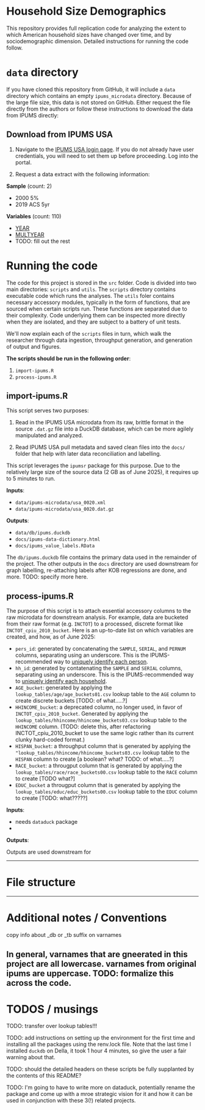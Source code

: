 # Household Size Demographics

This repository provides full replication code for analyzing the extent to which American household sizes have changed over time, and by sociodemographic dimension. Detailed instructions for running the code follow.

# `data` directory
If you have cloned this repository from GitHub, it will include a `data` directory which contains an empty `ipums_microdata` directory. Because of the large file size, this data is not stored on GitHub. Either request the file directly from the authors or follow these instructions to download the data from IPUMS directly:

## Download from IPUMS USA

1. Navigate to the [IPUMS USA login page](https://uma.pop.umn.edu/usa/authentication/login). If you do not already have user credentials, you will need to set them up before proceeding. Log into the portal.

2. Request a data extract with the following information:

  **Sample** (count: 2)
  -   2000 5%
  -   2019 ACS 5yr
  
  **Variables** (count: 110)
  - [YEAR](https://usa.ipums.org/usa-action/variables/YEAR)
  - [MULTYEAR](https://usa.ipums.org/usa-action/variables/MULTYEAR)
  - TODO: fill out the rest

# Running the code

The code for this project is stored in the `src` folder. Code is divided into two main directories: `scripts` and `utils`. The `scripts` directory contains executable code which runs the analyses. The `utils` foler contains necessary accessory modules, typically in the form of functions, that are sourced when certain scripts run. These functions are separated due to their complexity. Code underlying them can be inspected more directly when they are isolated, and they are subject to a battery of unit tests.

We'll now explain each of the `scripts` files in turn, which walk the researcher through data ingestion, throughput generation, and generation of output and figures.

**The scripts should be run in the following order**:
1. `import-ipums.R`
2. `process-ipums.R`

## import-ipums.R

This script serves two purposes:
1. Read in the IPUMS USA microdata from its raw, brittle format in the source `.dat.gz` file into a DuckDB database, which can be more agilely manipulated and analyzed.

2. Read IPUMS USA pull metadata and saved clean files into the `docs/` folder that help with later data reconciliation and labelling.

This script leverages the `ipumsr` package for this purpose. Due to the relatively large size of the source data (2 GB as of June 2025), it requires up to 5 minutes to run.

**Inputs**:
- `data/ipums-microdata/usa_0020.xml`
- `data/ipums-microdata/usa_0020.dat.gz`

**Outputs**:
- `data/db/ipums.duckdb`
- `docs/ipums-data-dictionary.html`
- `docs/ipums_value_labels.RData`

The `db/ipums.duckdb` file contains the primary data used in the remainder of the project. The other outputs in the `docs` directory are used downstream for graph labelling, re-attaching labels after KOB regressions are done, and more. 
TODO: specify more here.

## process-ipums.R
The purpose of this script is to attach essential accessory columns to the raw microdata for downstream analysis. For example, data are bucketed from their raw format (e.g. `INCTOT`) to a processed, discrete format like `INCTOT_cpiu_2010_bucket`. Here is an up-to-date list on which variables are created, and how, as of June 2025:

- `pers_id`: generated by concatenating the `SAMPLE`, `SERIAL`, and `PERNUM` columns, separating using an underscore. This is the IPUMS-recommended way to [uniquely identify each person](https://usa.ipums.org/usa-action/variables/PERNUM#description_section).
- `hh_id`: generated by contatenating the `SAMPLE` and `SERIAL` columns, separating using an underscore. This is the IPUMS-recommended way to [uniquely identify each household](https://usa.ipums.org/usa-action/variables/SERIAL#description_section).
- `AGE_bucket`: generated by applying the `lookup_tables/age/age_buckets01.csv` lookup table to the `AGE` column to create discrete buckets [TODO: of what.....?]
- `HHINCOME_bucket`: a deprecated column, no longer used, in favor of `INCTOT_cpiu_2010_bucket`. Generated by applying the `lookup_tables/hhincome/hhincome_buckets03.csv` lookup table to the `HHINCOME` column. (TODO: delete this, after refactoring INCTOT_cpiu_2010_bucket to use the same logic rather than its current clunky hard-coded format.)
- `HISPAN_bucket`: a throughput column that is generated by applying the `"lookup_tables/hhincome/hhincome_buckets03.csv` lookup table to the `HISPAN` column to create [a boolean? what? TODO: of what.....?]
- `RACE_bucket`: a througput column that is generated by applying the `lookup_tables/race/race_buckets00.csv` lookup table to the `RACE` column to create [TODO what?]
- `EDUC_bucket` a througput column that is generated by applying the `lookup_tables/educ/educ_buckets00.csv` lookup table to the `EDUC` column to create [TODO: what?????]



**Inputs**:
- needs `dataduck` package
- 

**Outputs**:

Outputs are used downstream for 

----
# File structure


----
# Additional notes / Conventions
copy info about _db or _tb suffix on varnames

In general, varnames that are gneerated in this project are all lowercase. varnames from original ipums are uppercase. TODO: formalize this across the code.
---
# TODOS / musings

TODO: transfer over lookup tables!!!

TODO: add instructions on setting up the environment for the first time and installing all the packages using the renv.lock file. Note that the last time I installed `duckdb` on Della, it took 1 hour 4 minutes, so give the user a fair warning about that.

TODO: should the detailed headers on these scripts be fully supplanted by the contents of this README?

TODO: I'm going to have to write more on dataduck, potentially rename the package and come up with a mroe strategic vision for it and how it can be used in conjunction with these 3(!) related projects.